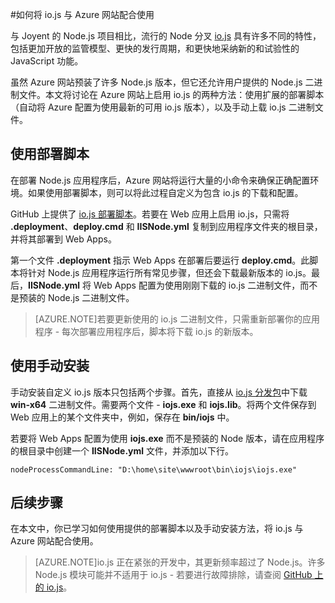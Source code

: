 <properties 
	pageTitle="如何将 io.js 与 Azure 网站 Web Apps 配合使用" 
	description="了解如何将 Azure 网站中的 Web 应用与 io.js 配合使用。" 
	services="app-service\web" 
	documentationCenter="nodejs" 
	authors="felixrieseberg" 
	manager="wpickett" 
	editor="mollybos"/>

<tags 
	ms.service="app-service-web" 
	ms.date="08/03/2015"
	wacn.date="10/03/2015"/>

#如何将 io.js 与 Azure 网站配合使用

与 Joyent 的 Node.js 项目相比，流行的 Node 分叉 [io.js] 具有许多不同的特性，包括更加开放的监管模型、更快的发行周期，和更快地采纳新的和试验性的 JavaScript 功能。

虽然 Azure 网站预装了许多 Node.js 版本，但它还允许用户提供的 Node.js 二进制文件。本文将讨论在 Azure 网站上启用 io.js 的两种方法：使用扩展的部署脚本（自动将 Azure 配置为使用最新的可用 io.js 版本），以及手动上载 io.js 二进制文件。

<a id="deploymentscript"></a>
## 使用部署脚本

在部署 Node.js 应用程序后，Azure 网站将运行大量的小命令来确保正确配置环境。如果使用部署脚本，则可以将此过程自定义为包含 io.js 的下载和配置。

GitHub 上提供了 [io.js 部署脚本]。若要在 Web 应用上启用 io.js，只需将 **.deployment**、**deploy.cmd** 和 **IISNode.yml** 复制到应用程序文件夹的根目录，并将其部署到 Web Apps。

第一个文件 **.deployment** 指示 Web Apps 在部署后要运行 **deploy.cmd**。此脚本将针对 Node.js 应用程序运行所有常见步骤，但还会下载最新版本的 io.js。最后，**IISNode.yml** 将 Web Apps 配置为使用刚刚下载的 io.js 二进制文件，而不是预装的 Node.js 二进制文件。

> [AZURE.NOTE]若要更新使用的 io.js 二进制文件，只需重新部署你的应用程序 - 每次部署应用程序后，脚本将下载 io.js 的新版本。

<a id="manualinstallation"></a>
## 使用手动安装

手动安装自定义 io.js 版本只包括两个步骤。首先，直接从 [io.js 分发包]中下载 **win-x64** 二进制文件。需要两个文件 - **iojs.exe** 和 **iojs.lib**。将两个文件保存到 Web 应用上的某个文件夹中，例如，保存在 **bin/iojs** 中。

若要将 Web Apps 配置为使用 **iojs.exe** 而不是预装的 Node 版本，请在应用程序的根目录中创建一个 **IISNode.yml** 文件，并添加以下行。

    nodeProcessCommandLine: "D:\home\site\wwwroot\bin\iojs\iojs.exe"

<a id="nextsteps"></a>
## 后续步骤

在本文中，你已学习如何使用提供的部署脚本以及手动安装方法，将 io.js 与 Azure 网站配合使用。

> [AZURE.NOTE]io.js 正在紧张的开发中，其更新频率超过了 Node.js。许多 Node.js 模块可能并不适用于 io.js - 若要进行故障排除，请查阅 [GitHub 上的 io.js]。

[io.js]: https://iojs.org
[io.js 分发包]: https://iojs.org/dist/
[GitHub 上的 io.js]: https://github.com/iojs/io.js
[io.js 部署脚本]: https://github.com/felixrieseberg/iojs-azure

<!---HONumber=71-->